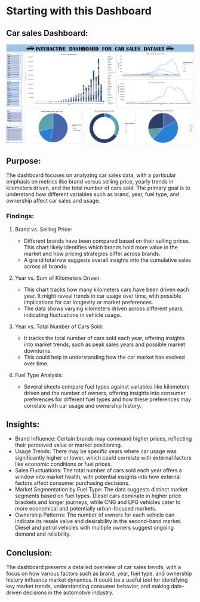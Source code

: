 # Starting with this Dashboard
## Car sales Dashboard:

![Dashboard Snapshot](https://github.com/KusumaPriya15/Dashboards/blob/main/Screenshot%202024-08-23%20222610.png)

## Purpose:

The dashboard focuses on analyzing car sales data, with a particular emphasis on metrics like brand versus selling price, yearly trends in kilometers driven, and the total number of cars sold. The primary goal is to understand how different variables such as brand, year, fuel type, and ownership affect car sales and usage.

### Findings:

1. Brand vs. Selling Price:
   - Different brands have been compared based on their selling prices. This chart likely identifies which brands hold more value in the market and how pricing strategies differ across brands.
   - A grand total row suggests overall insights into the cumulative sales across all brands.

2. Year vs. Sum of Kilometers Driven:
   - This chart tracks how many kilometers cars have been driven each year. It might reveal trends in car usage over time, with possible implications for car longevity or market preferences.
   - The data shows varying kilometers driven across different years, indicating fluctuations in vehicle usage.

3. Year vs. Total Number of Cars Sold:
   - It tracks the total number of cars sold each year, offering insights into market trends, such as peak sales years and possible market downturns.
   - This could help in understanding how the car market has evolved over time.

4. Fuel Type Analysis:
   - Several sheets compare fuel types against variables like kilometers driven and the number of owners, offering insights into consumer preferences for different fuel types and how these preferences may correlate with car usage and ownership history.

## Insights:

- Brand Influence: Certain brands may command higher prices, reflecting their perceived value or market positioning.
- Usage Trends: There may be specific years where car usage was significantly higher or lower, which could correlate with external factors like economic conditions or fuel prices.
- Sales Fluctuations: The total number of cars sold each year offers a window into market health, with potential insights into how external factors affect consumer purchasing decisions.
- Market Segmentation by Fuel Type: The data suggests distinct market segments based on fuel types. Diesel cars dominate in higher price brackets and longer journeys, while CNG and LPG vehicles cater to more economical and potentially urban-focused markets.
- Ownership Patterns: The number of owners for each vehicle can indicate its resale value and desirability in the second-hand market. Diesel and petrol vehicles with multiple owners suggest ongoing demand and reliability.

## Conclusion:

The dashboard presents a detailed overview of car sales trends, with a focus on how various factors such as brand, year, fuel type, and ownership history influence market dynamics. It could be a useful tool for identifying key market trends, understanding consumer behavior, and making data-driven decisions in the automotive industry.
